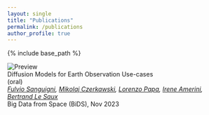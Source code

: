 ```yaml
---
layout: single
title: "Publications"
permalink: /publications
author_profile: true
---
```

<!-- https://codedamn.com/news/frontend/how-to-put-image-and-text-side-by-side-in-html -->
<!-- {% if author.googlescholar %}
  You can also find my articles on <u><a href="{{author.googlescholar}}">my Google Scholar profile</a>.</u>
{% endif %} -->
{% include base_path %}

<link rel="stylesheet" href="/assets/css/pubs.css">
<link rel="stylesheet" href="https://cdnjs.cloudflare.com/ajax/libs/font-awesome/6.5.0/css/all.min.css">


<div class="publication-container">
  <div class="publication-item">
    <div class="publication-image">
      <img src="/images/slides_cr.png" alt="Preview">
    </div>
    <div class="publication-text">
      <div class="publication-title">Diffusion Models for Earth Observation Use-cases</div>
      <div class="publication-note">(oral)</div>
      <div class="publication-authors">
        <i>
          <a href="https://furio1999.github.io">Fulvio Sanguigni</a>, 
          <a href="https://mikonvergence.github.io/">Mikolaj Czerkawski</a>,
          <a href="https://scholar.google.com/citations?user=P64hj-4AAAAJ&hl=it">Lorenzo Papa</a>,
          <a href="https://sites.google.com/diag.uniroma1.it/ireneamerini">Irene Amerini</a>, 
          <a href="https://blesaux.github.io/">Bertrand Le Saux</a>
        </i>
      </div>
      <div class="publication-conference">Big Data from Space (BiDS), Nov 2023</div>
      <div class="publication-links">
        <a href="https://arxiv.org/abs/2311.06222" title="arXiv"><i class="fas fa-book"></i></a>
        <a href="https://github.com/furio1999/EO_Diffusion" title="Code"><i class="fab fa-github"></i></a>
      </div>
    </div>
  </div>
</div>

